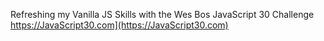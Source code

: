 Refreshing my Vanilla JS Skills with the Wes Bos JavaScript 30 Challenge https://JavaScript30.com](https://JavaScript30.com)
